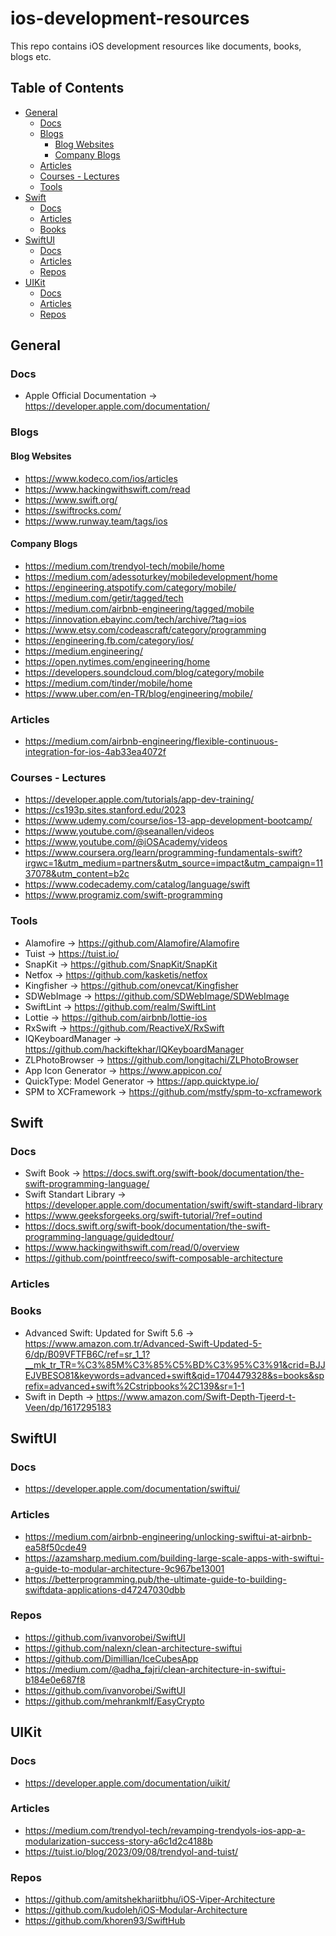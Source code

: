 # ios-development-resources

This repo contains iOS development resources like documents, books, blogs etc.

## Table of Contents
* [General](#general)
  * [Docs](#docs)
  * [Blogs](#blogs)
    * [Blog Websites](#blog-websites)
    * [Company Blogs](#company-blogs)
  * [Articles](#articles)
  * [Courses - Lectures](#courses-lectures)
  * [Tools](#tools)
* [Swift](#swift)
  * [Docs](#docs)
  * [Articles](#articles)
  * [Books](#books)
* [SwiftUI](#swiftui)
  * [Docs](#docs)
  * [Articles](#articles)
  * [Repos](#repos)
* [UIKit](#uikit)
  * [Docs](#docs)
  * [Articles](#articles)
  * [Repos](#repos)

## General

### Docs

- Apple Official Documentation -> https://developer.apple.com/documentation/

### Blogs

#### Blog Websites

- https://www.kodeco.com/ios/articles
- https://www.hackingwithswift.com/read
- https://www.swift.org/
- https://swiftrocks.com/
- https://www.runway.team/tags/ios

#### Company Blogs

- https://medium.com/trendyol-tech/mobile/home
- https://medium.com/adessoturkey/mobiledevelopment/home
- https://engineering.atspotify.com/category/mobile/
- https://medium.com/getir/tagged/tech
- https://medium.com/airbnb-engineering/tagged/mobile
- https://innovation.ebayinc.com/tech/archive/?tag=ios
- https://www.etsy.com/codeascraft/category/programming
- https://engineering.fb.com/category/ios/
- https://medium.engineering/
- https://open.nytimes.com/engineering/home
- https://developers.soundcloud.com/blog/category/mobile
- https://medium.com/tinder/mobile/home
- https://www.uber.com/en-TR/blog/engineering/mobile/

### Articles

- https://medium.com/airbnb-engineering/flexible-continuous-integration-for-ios-4ab33ea4072f

### Courses - Lectures

- https://developer.apple.com/tutorials/app-dev-training/
- https://cs193p.sites.stanford.edu/2023
- https://www.udemy.com/course/ios-13-app-development-bootcamp/
- https://www.youtube.com/@seanallen/videos
- https://www.youtube.com/@iOSAcademy/videos
- https://www.coursera.org/learn/programming-fundamentals-swift?irgwc=1&utm_medium=partners&utm_source=impact&utm_campaign=1137078&utm_content=b2c
- https://www.codecademy.com/catalog/language/swift
- https://www.programiz.com/swift-programming

### Tools

- Alamofire -> https://github.com/Alamofire/Alamofire
- Tuist -> https://tuist.io/
- SnapKit -> https://github.com/SnapKit/SnapKit
- Netfox -> https://github.com/kasketis/netfox
- Kingfisher -> https://github.com/onevcat/Kingfisher
- SDWebImage -> https://github.com/SDWebImage/SDWebImage
- SwiftLint -> https://github.com/realm/SwiftLint
- Lottie -> https://github.com/airbnb/lottie-ios
- RxSwift -> https://github.com/ReactiveX/RxSwift
- IQKeyboardManager -> https://github.com/hackiftekhar/IQKeyboardManager
- ZLPhotoBrowser -> https://github.com/longitachi/ZLPhotoBrowser
- App Icon Generator -> https://www.appicon.co/
- QuickType: Model Generator -> https://app.quicktype.io/
- SPM to XCFramework -> https://github.com/mstfy/spm-to-xcframework

## Swift

### Docs

- Swift Book -> https://docs.swift.org/swift-book/documentation/the-swift-programming-language/
- Swift Standart Library -> https://developer.apple.com/documentation/swift/swift-standard-library
- https://www.geeksforgeeks.org/swift-tutorial/?ref=outind
- https://docs.swift.org/swift-book/documentation/the-swift-programming-language/guidedtour/
- https://www.hackingwithswift.com/read/0/overview
- https://github.com/pointfreeco/swift-composable-architecture

### Articles

### Books

- Advanced Swift: Updated for Swift 5.6 -> https://www.amazon.com.tr/Advanced-Swift-Updated-5-6/dp/B09VFTFB6C/ref=sr_1_1?__mk_tr_TR=%C3%85M%C3%85%C5%BD%C3%95%C3%91&crid=BJJEJVBESO81&keywords=advanced+swift&qid=1704479328&s=books&sprefix=advanced+swift%2Cstripbooks%2C139&sr=1-1
- Swift in Depth -> https://www.amazon.com/Swift-Depth-Tjeerd-t-Veen/dp/1617295183

## SwiftUI

### Docs

- https://developer.apple.com/documentation/swiftui/

### Articles

- https://medium.com/airbnb-engineering/unlocking-swiftui-at-airbnb-ea58f50cde49
- https://azamsharp.medium.com/building-large-scale-apps-with-swiftui-a-guide-to-modular-architecture-9c967be13001
- https://betterprogramming.pub/the-ultimate-guide-to-building-swiftdata-applications-d47247030dbb

### Repos

- https://github.com/ivanvorobei/SwiftUI
- https://github.com/nalexn/clean-architecture-swiftui
- https://github.com/Dimillian/IceCubesApp
- https://medium.com/@adha_fajri/clean-architecture-in-swiftui-b184e0e687f8
- https://github.com/ivanvorobei/SwiftUI
- https://github.com/mehrankmlf/EasyCrypto

## UIKit

### Docs

- https://developer.apple.com/documentation/uikit/

### Articles

- https://medium.com/trendyol-tech/revamping-trendyols-ios-app-a-modularization-success-story-a6c1d2c4188b
- https://tuist.io/blog/2023/09/08/trendyol-and-tuist/

### Repos

- https://github.com/amitshekhariitbhu/iOS-Viper-Architecture
- https://github.com/kudoleh/iOS-Modular-Architecture
- https://github.com/khoren93/SwiftHub
